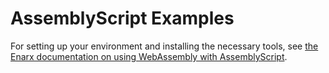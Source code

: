 # AssemblyScript Examples

For setting up your environment and installing the necessary tools, see [the Enarx documentation on using WebAssembly with AssemblyScript](https://enarx.dev/docs/WebAssembly/AssemblyScript).
